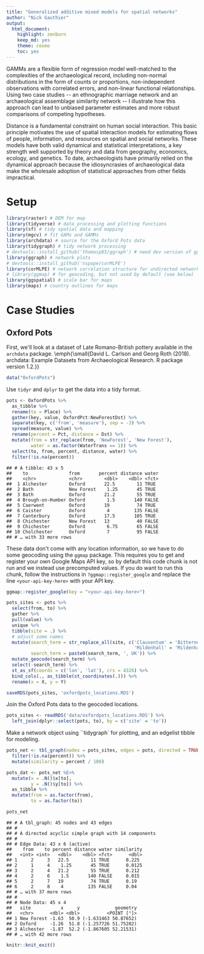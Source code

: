 ```yaml
---
title: "Generalized additive mixed models for spatial networks"
author: "Nick Gauthier"
output: 
  html_document: 
    highlight: zenburn
    keep_md: yes
    theme: cosmo
    toc: yes
---
```



GAMMs are a flexible form of regression model well-matched to the complexities of the archaeological record, including non-normal distributions in the form of counts or proportions, non-independent observations with correlated errors, and non-linear functional relationships. Using two case studies -- an ethnographic marriage network and an archaeological assemblage similarity network -- I illustrate how this approach can lead to unbiased parameter estimates and more robust comparisons of competing hypotheses.

Distance is a fundamental constraint on human social interaction. This basic principle motivates the use of spatial interaction models for estimating flows of people, information, and resources on spatial and social networks. These models have both valid dynamical and statistical interpretations, a key strength well supported by theory and data from geography, economics, ecology, and genetics. To date, archaeologists have primarily relied on the dynamical approach because the idiosyncrasies of archaeological data make the wholesale adoption of statistical approaches from other fields impractical.

# Setup


```r
library(raster) # DEM for map
library(tidyverse) # data processing and plotting functions
library(sf) # tidy spatial data and mapping
library(mgcv) # fit GAMs and GAMMs
library(archdata) # source for the Oxford Pots data
library(tidygraph) # tidy network processing
# devtools::install_github('thomasp85/ggraph') # need dev version of ggraph 
library(ggraph) # network plots
# devtools::install_github('nspope/corMLPE')
library(corMLPE) # network correlation structure for undirected networks
# library(ggmap) # for geocoding, but not used by default (see below)
library(ggspatial) # scale bar for maps
library(maps) # country outlines for maps
```

# Case Studies

## Oxford Pots
First, we'll look at a dataset of Late Romano-British pottery available in the `archdata` package. \emph{\small{David L. Carlson and Georg Roth (2018). archdata: Example Datasets from Archaeological Research. R package version 1.2.}}

```r
data("OxfordPots")
```

Use `tidyr` and `dplyr` to get the data into a tidy format.

```r
pots <- OxfordPots %>%
  as_tibble %>%
  rename(to = Place) %>%
  gather(key, value, OxfordPct:NewForestDst) %>%
  separate(key, c('from', 'measure'), sep = -3) %>%
  spread(measure, value) %>%
  rename(percent = Pct, distance = Dst) %>%
  mutate(from = str_replace(from, 'NewForest', 'New Forest'),
         water = as.factor(WaterTrans == 1)) %>%
  select(to, from, percent, distance, water) %>%
  filter(!is.na(percent))
```


```
## # A tibble: 43 x 5
##    to               from       percent distance water
##    <chr>            <chr>        <dbl>    <dbl> <fct>
##  1 Alchester        Oxford       22.5        11 TRUE 
##  2 Bath             New Forest    1.25       45 TRUE 
##  3 Bath             Oxford       21.2        55 TRUE 
##  4 Brough-on-Humber Oxford        1.5       140 FALSE
##  5 Caerwent         Oxford       19          74 TRUE 
##  6 Caister          Oxford        4         135 FALSE
##  7 Canterbury       Oxford       17.5       105 TRUE 
##  8 Chichester       New Forest   13          40 FALSE
##  9 Chichester       Oxford        6.75       65 FALSE
## 10 Cholchester      Oxford        7          95 FALSE
## # … with 33 more rows
```

These data don't come with any location information, so we have to do some geocoding using the `ggmap` package. This requires you to get and register your own Google Maps API key, so by default this code chunk is not run and we instead use precomputed values. If you do want to run this chunk, follow the instructions in `?ggmap::register_google` and replace the line `<your-api-key-here>` with your API key.


```r
ggmap::register_google(key = "<your-api-key-here>")

pots_sites <- pots %>%
  select(from, to) %>% 
  gather %>%
  pull(value) %>%
  unique %>% 
  tibble(site = .) %>%
  # adjust some names 
  mutate(search_term = str_replace_all(site, c('Clausentum' = 'Bitterne', 
                                               'Mildenhall' = 'Mildenhall, Wiltshire')),
         search_term = paste0(search_term, ', UK')) %>%
  mutate_geocode(search_term) %>%
  select(-search_term) %>%
  st_as_sf(coords = c('lon', 'lat'), crs = 4326) %>%
  bind_cols(., as_tibble(st_coordinates(.))) %>%
  rename(x = X, y = Y)

saveRDS(pots_sites, 'oxfordpots_locations.RDS')
```

Join the Oxford Pots data to the geocoded locations.

```r
pots_sites <- readRDS('data/oxfordpots_locations.RDS') %>%
  left_join(dplyr::select(pots, to), by = c('site' = 'to'))
```

Make a network object using ``tidygraph` for plotting, and an edgelist tibble for modeling.

```r
pots_net <- tbl_graph(nodes = pots_sites, edges = pots, directed = TRUE) %E>%
  filter(!is.na(percent)) %>%
  mutate(similarity = percent / 100)

pots_dat <- pots_net %E>%
  mutate(x = .N()$x[to],
         y = .N()$y[to]) %>% 
  as_tibble %>%
  mutate(from = as.factor(from),
         to = as.factor(to))

pots_net
```

```
## # A tbl_graph: 45 nodes and 43 edges
## #
## # A directed acyclic simple graph with 14 components
## #
## # Edge Data: 43 x 6 (active)
##    from    to percent distance water similarity
##   <int> <int>   <dbl>    <dbl> <fct>      <dbl>
## 1     2     3   22.5        11 TRUE      0.225 
## 2     1     4    1.25       45 TRUE      0.0125
## 3     2     4   21.2        55 TRUE      0.212 
## 4     2     6    1.5       140 FALSE     0.015 
## 5     2     7   19          74 TRUE      0.19  
## 6     2     8    4         135 FALSE     0.04  
## # … with 37 more rows
## #
## # Node Data: 45 x 4
##   site           x     y             geometry
##   <chr>      <dbl> <dbl>          <POINT [°]>
## 1 New Forest -1.63  50.9 (-1.631463 50.87652)
## 2 Oxford     -1.26  51.8 (-1.257726 51.75202)
## 3 Alchester  -1.87  52.2 (-1.867605 52.21531)
## # … with 42 more rows
```




```r
knitr::knit_exit()
```
















































